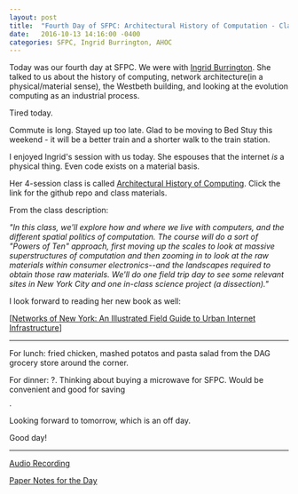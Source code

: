 ```yaml
---
layout: post
title:  "Fourth Day of SFPC: Architectural History of Computation - Class 0.5"
date:   2016-10-13 14:16:00 -0400
categories: SFPC, Ingrid Burrington, AHOC
---
```


Today was our fourth day at SFPC. We were with [Ingrid Burrington](http://lifewinning.net). She talked to us about the history of computing, network architecture(in a physical/material sense), the Westbeth building, and looking at the evolution computing as an industrial process.

Tired today.

Commute is long. Stayed up too late. Glad to be moving to Bed Stuy this weekend - it will be a better train and a shorter walk to the train station.

I enjoyed Ingrid's session with us today. She espouses that the internet *is* a physical thing. Even code exists on a material basis.

Her 4-session class is called [Architectural History of Computing](https://github.com/lifewinning/). Click the link for the github repo and class materials.

From the class description:

*"In this class, we'll explore how and where we live with computers, and the different spatial politics of computation. The course will do a sort of "Powers of Ten" approach, first moving up the scales to look at massive superstructures of computation and then zooming in to look at the raw materials within consumer electronics--and the landscapes required to obtain those raw materials. We'll do one field trip day to see some relevant sites in New York City and one in-class science project (a dissection)."*

I look forward to reading her new book as well:

[[Networks of New York: An Illustrated Field Guide to Urban Internet Infrastructure](https://www.amazon.com/Networks-New-York-Illustrated-Infrastructure/dp/1612195423/ref=sr_1_1?ie=UTF8&qid=1476388342&sr=8-1&keywords=ingrid+burrington)]

---

For lunch: fried chicken, mashed potatos and pasta salad from the DAG grocery store around the corner.

For dinner: ?. Thinking about buying a microwave for SFPC. Would be convenient and good for saving $$$$.

Looking forward to tomorrow, which is an off day.

Good day!

------
[Audio Recording](https://www.dropbox.com/s/mvrijsfb9v1akbm/10132016_IngridBurrington.m4a?dl=0)

[Paper Notes for the Day](https://www.dropbox.com/sh/zg7qdev08uzvf3p/AADl9mVT51U29saSxgI9V7tCa?dl=0)
